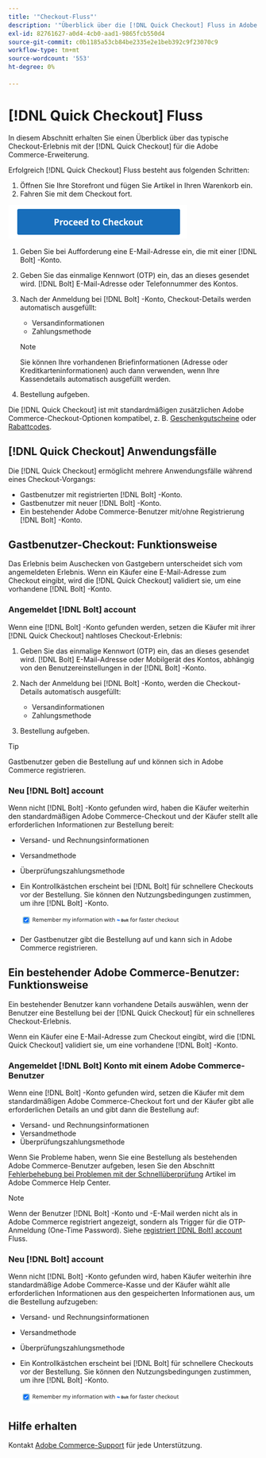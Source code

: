 ```yaml
---
title: '"Checkout-Fluss"'
description: '"Überblick über die [!DNL Quick Checkout] Fluss in Adobe Commerce."'
exl-id: 82761627-a0d4-4cb0-aad1-9865fcb550d4
source-git-commit: c0b1185a53cb84be2335e2e1beb392c9f23070c9
workflow-type: tm+mt
source-wordcount: '553'
ht-degree: 0%

---
```


# [!DNL Quick Checkout] Fluss

In diesem Abschnitt erhalten Sie einen Überblick über das typische Checkout-Erlebnis mit der [!DNL Quick Checkout] für die Adobe Commerce-Erweiterung.

Erfolgreich [!DNL Quick Checkout] Fluss besteht aus folgenden Schritten:

1. Öffnen Sie Ihre Storefront und fügen Sie Artikel in Ihren Warenkorb ein.
1. Fahren Sie mit dem Checkout fort.

![Checkout](assets/proceed-checkout.png)

1. Geben Sie bei Aufforderung eine E-Mail-Adresse ein, die mit einer [!DNL Bolt] -Konto.
1. Geben Sie das einmalige Kennwort (OTP) ein, das an dieses gesendet wird. [!DNL Bolt] E-Mail-Adresse oder Telefonnummer des Kontos.
1. Nach der Anmeldung bei [!DNL Bolt] -Konto, Checkout-Details werden automatisch ausgefüllt:

   - Versandinformationen
   - Zahlungsmethode

   >[!NOTE]
   >
   > Sie können Ihre vorhandenen Briefinformationen (Adresse oder Kreditkarteninformationen) auch dann verwenden, wenn Ihre Kassendetails automatisch ausgefüllt werden.

1. Bestellung aufgeben.

Die [!DNL Quick Checkout] ist mit standardmäßigen zusätzlichen Adobe Commerce-Checkout-Optionen kompatibel, z. B. [Geschenkgutscheine](https://docs.magento.com/user-guide/catalog/product-gift-card.html) oder [Rabattcodes](https://docs.magento.com/user-guide/marketing/price-rules-cart-coupon.html).

## [!DNL Quick Checkout] Anwendungsfälle

Die [!DNL Quick Checkout] ermöglicht mehrere Anwendungsfälle während eines Checkout-Vorgangs:

- Gastbenutzer mit registrierten [!DNL Bolt] -Konto.
- Gastbenutzer mit neuer [!DNL Bolt] -Konto.
- Ein bestehender Adobe Commerce-Benutzer mit/ohne Registrierung [!DNL Bolt] -Konto.

## Gastbenutzer-Checkout: Funktionsweise

Das Erlebnis beim Auschecken von Gastgebern unterscheidet sich vom angemeldeten Erlebnis. Wenn ein Käufer eine E-Mail-Adresse zum Checkout eingibt, wird die [!DNL Quick Checkout] validiert sie, um eine vorhandene [!DNL Bolt] -Konto.

### Angemeldet [!DNL Bolt] account

Wenn eine [!DNL Bolt] -Konto gefunden werden, setzen die Käufer mit ihrer [!DNL Quick Checkout] nahtloses Checkout-Erlebnis:

1. Geben Sie das einmalige Kennwort (OTP) ein, das an dieses gesendet wird. [!DNL Bolt] E-Mail-Adresse oder Mobilgerät des Kontos, abhängig von den Benutzereinstellungen in der [!DNL Bolt] -Konto.
1. Nach der Anmeldung bei [!DNL Bolt] -Konto, werden die Checkout-Details automatisch ausgefüllt:

   - Versandinformationen
   - Zahlungsmethode

1. Bestellung aufgeben.

>[!TIP]
>
> Gastbenutzer geben die Bestellung auf und können sich in Adobe Commerce registrieren.

### Neu [!DNL Bolt] account

Wenn nicht [!DNL Bolt] -Konto gefunden wird, haben die Käufer weiterhin den standardmäßigen Adobe Commerce-Checkout und der Käufer stellt alle erforderlichen Informationen zur Bestellung bereit:

- Versand- und Rechnungsinformationen
- Versandmethode
- Überprüfungszahlungsmethode
- Ein Kontrollkästchen erscheint bei [!DNL Bolt] für schnellere Checkouts vor der Bestellung. Sie können den Nutzungsbedingungen zustimmen, um ihre [!DNL Bolt] -Konto.

   ![Angaben [!DNL Bolt]](assets/checked-bolt.png)

- Der Gastbenutzer gibt die Bestellung auf und kann sich in Adobe Commerce registrieren.

## Ein bestehender Adobe Commerce-Benutzer: Funktionsweise

Ein bestehender Benutzer kann vorhandene Details auswählen, wenn der Benutzer eine Bestellung bei der [!DNL Quick Checkout] für ein schnelleres Checkout-Erlebnis.

Wenn ein Käufer eine E-Mail-Adresse zum Checkout eingibt, wird die [!DNL Quick Checkout] validiert sie, um eine vorhandene [!DNL Bolt] -Konto.

### Angemeldet [!DNL Bolt] Konto mit einem Adobe Commerce-Benutzer

Wenn eine [!DNL Bolt] -Konto gefunden wird, setzen die Käufer mit dem standardmäßigen Adobe Commerce-Checkout fort und der Käufer gibt alle erforderlichen Details an und gibt dann die Bestellung auf:

- Versand- und Rechnungsinformationen
- Versandmethode
- Überprüfungszahlungsmethode

Wenn Sie Probleme haben, wenn Sie eine Bestellung als bestehenden Adobe Commerce-Benutzer aufgeben, lesen Sie den Abschnitt [Fehlerbehebung bei Problemen mit der Schnellüberprüfung](https://support.magento.com/hc/en-us/articles/6909450342541) Artikel im Adobe Commerce Help Center.

>[!NOTE]
>
> Wenn der Benutzer [!DNL Bolt] -Konto und -E-Mail werden nicht als in Adobe Commerce registriert angezeigt, sondern als Trigger für die OTP-Anmeldung (One-Time Password). Siehe [registriert [!DNL Bolt] account](#registered-bolt-account) Fluss.

### Neu [!DNL Bolt] account

Wenn nicht [!DNL Bolt] -Konto gefunden wird, haben Käufer weiterhin ihre standardmäßige Adobe Commerce-Kasse und der Käufer wählt alle erforderlichen Informationen aus den gespeicherten Informationen aus, um die Bestellung aufzugeben:

- Versand- und Rechnungsinformationen
- Versandmethode
- Überprüfungszahlungsmethode
- Ein Kontrollkästchen erscheint bei [!DNL Bolt] für schnellere Checkouts vor der Bestellung. Sie können den Nutzungsbedingungen zustimmen, um ihre [!DNL Bolt] -Konto.

   ![Angaben [!DNL Bolt]](assets/checked-bolt.png)

## Hilfe erhalten

Kontakt [Adobe Commerce-Support](mailto:quick-checkout-support@adobe.com) für jede Unterstützung.
